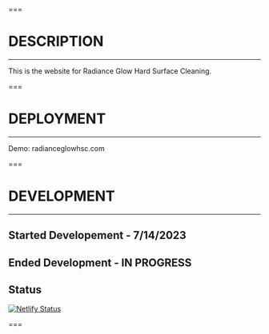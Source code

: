 ===

# DESCRIPTION

---

This is the website for Radiance Glow Hard Surface Cleaning.

===

# DEPLOYMENT

---

Demo: radianceglowhsc.com

===

# DEVELOPMENT

---

## Started Developement - 7/14/2023

## Ended Development - IN PROGRESS

## Status

[![Netlify Status](https://api.netlify.com/api/v1/badges/f999f31e-91f5-4cb0-8c92-1acf96ea4481/deploy-status)](https://app.netlify.com/sites/spectacular-basbousa-64983e/deploys)

===
